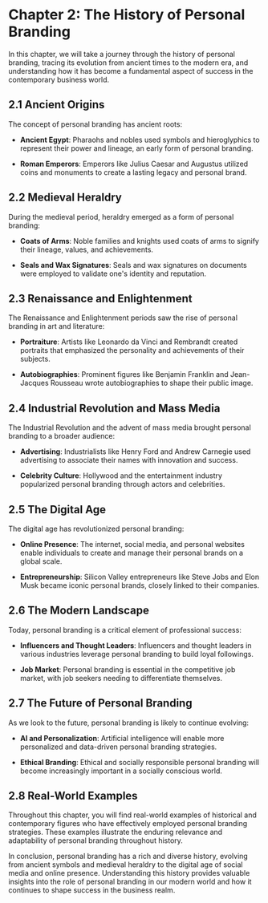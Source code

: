 Chapter 2: The History of Personal Branding
===========================================

In this chapter, we will take a journey through the history of personal branding, tracing its evolution from ancient times to the modern era, and understanding how it has become a fundamental aspect of success in the contemporary business world.

2.1 Ancient Origins
-------------------

The concept of personal branding has ancient roots:

* **Ancient Egypt**: Pharaohs and nobles used symbols and hieroglyphics to represent their power and lineage, an early form of personal branding.

* **Roman Emperors**: Emperors like Julius Caesar and Augustus utilized coins and monuments to create a lasting legacy and personal brand.

2.2 Medieval Heraldry
---------------------

During the medieval period, heraldry emerged as a form of personal branding:

* **Coats of Arms**: Noble families and knights used coats of arms to signify their lineage, values, and achievements.

* **Seals and Wax Signatures**: Seals and wax signatures on documents were employed to validate one's identity and reputation.

2.3 Renaissance and Enlightenment
---------------------------------

The Renaissance and Enlightenment periods saw the rise of personal branding in art and literature:

* **Portraiture**: Artists like Leonardo da Vinci and Rembrandt created portraits that emphasized the personality and achievements of their subjects.

* **Autobiographies**: Prominent figures like Benjamin Franklin and Jean-Jacques Rousseau wrote autobiographies to shape their public image.

2.4 Industrial Revolution and Mass Media
----------------------------------------

The Industrial Revolution and the advent of mass media brought personal branding to a broader audience:

* **Advertising**: Industrialists like Henry Ford and Andrew Carnegie used advertising to associate their names with innovation and success.

* **Celebrity Culture**: Hollywood and the entertainment industry popularized personal branding through actors and celebrities.

2.5 The Digital Age
-------------------

The digital age has revolutionized personal branding:

* **Online Presence**: The internet, social media, and personal websites enable individuals to create and manage their personal brands on a global scale.

* **Entrepreneurship**: Silicon Valley entrepreneurs like Steve Jobs and Elon Musk became iconic personal brands, closely linked to their companies.

2.6 The Modern Landscape
------------------------

Today, personal branding is a critical element of professional success:

* **Influencers and Thought Leaders**: Influencers and thought leaders in various industries leverage personal branding to build loyal followings.

* **Job Market**: Personal branding is essential in the competitive job market, with job seekers needing to differentiate themselves.

2.7 The Future of Personal Branding
-----------------------------------

As we look to the future, personal branding is likely to continue evolving:

* **AI and Personalization**: Artificial intelligence will enable more personalized and data-driven personal branding strategies.

* **Ethical Branding**: Ethical and socially responsible personal branding will become increasingly important in a socially conscious world.

2.8 Real-World Examples
-----------------------

Throughout this chapter, you will find real-world examples of historical and contemporary figures who have effectively employed personal branding strategies. These examples illustrate the enduring relevance and adaptability of personal branding throughout history.

In conclusion, personal branding has a rich and diverse history, evolving from ancient symbols and medieval heraldry to the digital age of social media and online presence. Understanding this history provides valuable insights into the role of personal branding in our modern world and how it continues to shape success in the business realm.
